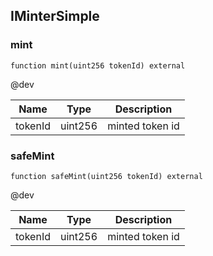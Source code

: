 

## IMinterSimple

### mint

```solidity
function mint(uint256 tokenId) external
```

@dev

| Name | Type | Description |
| ---- | ---- | ----------- |
| tokenId | uint256 | minted token id |

### safeMint

```solidity
function safeMint(uint256 tokenId) external
```

@dev

| Name | Type | Description |
| ---- | ---- | ----------- |
| tokenId | uint256 | minted token id |

